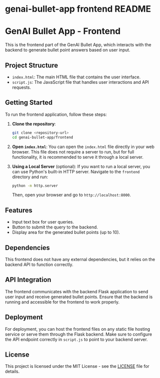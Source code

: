 # genai-bullet-app frontend README

# GenAI Bullet App - Frontend

This is the frontend part of the GenAI Bullet App, which interacts with the backend to generate bullet point answers based on user input.

## Project Structure

- `index.html`: The main HTML file that contains the user interface.
- `script.js`: The JavaScript file that handles user interactions and API requests.

## Getting Started

To run the frontend application, follow these steps:

1. **Clone the repository**:
   ```bash
   git clone <repository-url>
   cd genai-bullet-app/frontend
   ```

2. **Open `index.html`**:
   You can open the `index.html` file directly in your web browser. This file does not require a server to run, but for full functionality, it is recommended to serve it through a local server.

3. **Using a Local Server** (optional):
   If you want to run a local server, you can use Python's built-in HTTP server. Navigate to the `frontend` directory and run:
   ```bash
   python -m http.server
   ```
   Then, open your browser and go to `http://localhost:8000`.

## Features

- Input text box for user queries.
- Button to submit the query to the backend.
- Display area for the generated bullet points (up to 10).

## Dependencies

This frontend does not have any external dependencies, but it relies on the backend API to function correctly.

## API Integration

The frontend communicates with the backend Flask application to send user input and receive generated bullet points. Ensure that the backend is running and accessible for the frontend to work properly.

## Deployment

For deployment, you can host the frontend files on any static file hosting service or serve them through the Flask backend. Make sure to configure the API endpoint correctly in `script.js` to point to your backend server.

## License

This project is licensed under the MIT License - see the [LICENSE](../LICENSE) file for details.